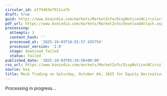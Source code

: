 ```yaml
---
circular_id: af74483e7911ca7b
draft: true
guid: https://www.bseindia.com/markets/MarketInfo/DispNoticesNCirculars.aspx?Noticeid={6AAE3386-B429-4FEE-B67C-788AF3396562}&noticeno=20251003-2&dt=10/03/2025&icount=2&totcount=73&flag=0
pdf_url: https://www.bseindia.com/markets/MarketInfo/DownloadAttach.aspx?id=20251003-2&attachedId=
processing:
  attempts: 1
  content_hash: ''
  processed_at: '2025-10-03T18:55:57.435754'
  processor_version: '2.0'
  stage: download_failed
  status: failed
published_date: '2025-10-03T05:34:50+00:00'
rss_url: https://www.bseindia.com/markets/MarketInfo/DispNoticesNCirculars.aspx?Noticeid={6AAE3386-B429-4FEE-B67C-788AF3396562}&noticeno=20251003-2&dt=10/03/2025&icount=2&totcount=73&flag=0
source: bse
title: Mock Trading on Saturday, October 04, 2025 for Equity Derivatives segment
---
```


Processing in progress...